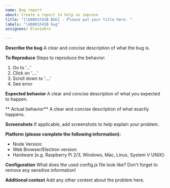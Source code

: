 ```yaml
---
name: Bug report
about: Create a report to help us improve
title: "[\U0001F41B BUG] - Please put your title here. "
labels: "\U0001F41B bug"
assignees: Elaniobro

---
```


**Describe the bug**
A clear and concise description of what the bug is.

**To Reproduce**
Steps to reproduce the behavior:
1. Go to '...'
2. Click on '....'
3. Scroll down to '....'
4. See error

**Expected behavior**
A clear and concise description of what you expected to happen.

** Actual behavior**
A clear and concise description of what exactly happens.

**Screenshots**
If applicable, add screenshots to help explain your problem.

**Platform (please complete the following information):**
 - Node Version:
 - Web Browser/Electron version:
 - Hardware [e.g. Raspberry Pi 2/3, Windows, Mac, Linux, System V UNIX]:

**Configuration**
What does the used config.js file look like? Don't forget to remove any sensitive information!

**Additional context**
Add any other context about the problem here.
